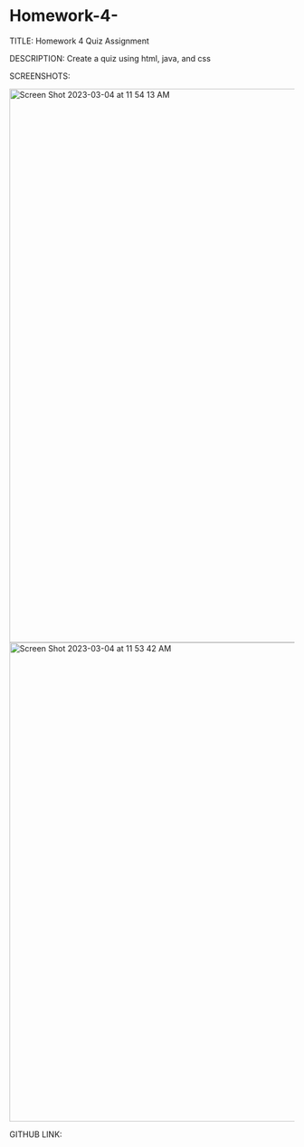 # Homework-4-
TITLE:
Homework 4 Quiz Assignment

DESCRIPTION:
Create a quiz using html, java, and css

SCREENSHOTS:

<img width="978" alt="Screen Shot 2023-03-04 at 11 54 13 AM" src="https://user-images.githubusercontent.com/113000340/222926573-b8996da3-507c-453b-85f0-bf2a24c80247.png">


<img width="846" alt="Screen Shot 2023-03-04 at 11 53 42 AM" src="https://user-images.githubusercontent.com/113000340/222926585-f887f4f7-e0f8-43bb-9ff7-5bf09ba69d08.png">


GITHUB LINK:
